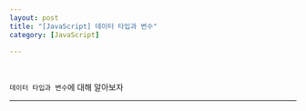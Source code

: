 ```yaml
---
layout: post
title: "[JavaScript] 데이터 타입과 변수"
category: [JavaScript]

---
```

<br>

`데이터 타입과 변수`에 대해 알아보자
<!-- more -->

<hr>
